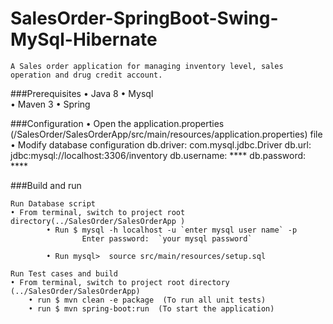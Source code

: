 # SalesOrder-SpringBoot-Swing-MySql-Hibernate
	A Sales order application for managing inventory level, sales operation and drug credit account.

###Prerequisites
	•	Java 8
	• Mysql  	
	•	Maven 3
	• Spring
	
###Configuration
  	•	Open the application.properties (/SalesOrder/SalesOrderApp/src/main/resources/application.properties) file 
  	  • Modify database configuration
      		db.driver: com.mysql.jdbc.Driver
      		db.url: jdbc:mysql://localhost:3306/inventory
      		db.username: ****
      		db.password: ****
      
###Build and run

	Run Database script
    • From terminal, switch to project root directory(../SalesOrder/SalesOrderApp )
			• Run $ mysql -h localhost -u `enter mysql user name` -p
					Enter password:  `your mysql password` 

			• Run mysql>  source src/main/resources/setup.sql
			
	Run Test cases and build 
    • From terminal, switch to project root directory (../SalesOrder/SalesOrderApp)
	  	• run $ mvn clean -e package  (To run all unit tests)
	  	• run $ mvn spring-boot:run  (To start the application)
